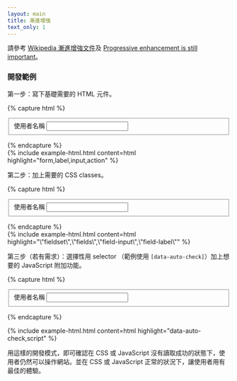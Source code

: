 ```yaml
---
layout: main
title: 漸進增強
text_only: 1
---
```


請參考 [Wikipedia 漸進增強文件](https://zh.wikipedia.org/wiki/漸進增強)及 <span lang="en">[Progressive enhancement is still important](https://jakearchibald.com/2013/progressive-enhancement-still-important/)</span>。

### 開發範例

第一步：寫下基礎需要的 HTML 元件。

{% capture html %}
<form action="/signup">
  <fieldset>
    <label for="username">使用者名稱</label>
    <input type="text" id="username" autocomplete="username">
  </fieldset>
</form>
{% endcapture %}

<div class="br3 br--bottom overflow-hidden">
  {% include example-html.html content=html highlight="form,label,input,action" %}
</div>

第二步：加上需要的 CSS classes。

{% capture html %}
<form action="/signup">
  <div class="fields">
    <fieldset class="fieldset">
      <label for="username" class="field-label">使用者名稱</label>
      <input class="field-input" type="text" id="username" autocomplete="username">
    </fieldset>
  </div>
</form>{% endcapture %}

<div class="br3 br--bottom overflow-hidden">
  {% include example-html.html content=html highlight="\"fieldset\",\"fields\",\"field-input\",\"field-label\"" %}
</div>

第三步（若有需求）：選擇性用 selector （範例使用 `[data-auto-check]`）加上想要的 JavaScript 附加功能。

{% capture html %}
<form action="/signup">
  <div class="fields">
    <fieldset class="fieldset">
      <label for="username" class="field-label">使用者名稱</label>
      <input data-auto-check class="field-input" type="text" id="username" autocomplete="username">
    </fieldset>
  </div>
</form>

<script>
  document.querySelector('[data-auto-check]').addEventListener('input', ...)
</script>
{% endcapture %}

<div class="br3 br--bottom overflow-hidden">
  {% include example-html.html content=html highlight="data-auto-check,script" %}
</div>

用這樣的開發模式，即可確認在 CSS 或 JavaScript 沒有讀取成功的狀態下，使用者仍然可以操作網站。並在 CSS 或 JavaScript 正常的狀況下，讓使用者用有最佳的體驗。
